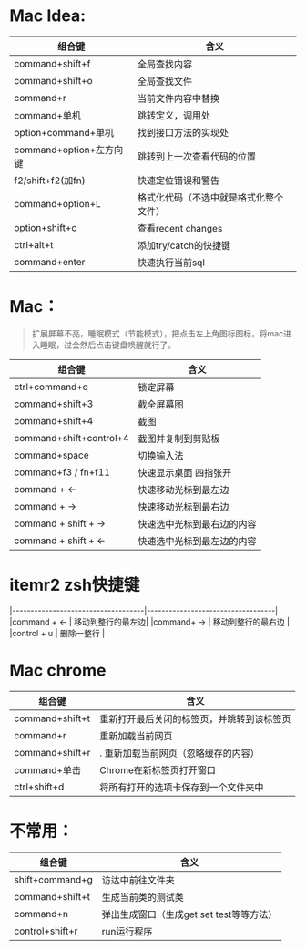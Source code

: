 # Mac Idea:
|组合键|含义|
|------------------------------------|-----------------------------------|
|command+shift+f     |      全局查找内容|
|command+shift+o    |      全局查找文件|
|command+r             |    当前文件内容中替换|
|command+单机         |     跳转定义，调用处|
|option+command+单机    |     找到接口方法的实现处|
|command+option+左方向键    |     跳转到上一次查看代码的位置|
|f2/shift+f2(加fn)      |      快速定位错误和警告|
|command+option+L	|    格式化代码（不选中就是格式化整个文件）|
|option+shift+c       |        查看recent changes|
|ctrl+alt+t   |     添加try/catch的快捷键  |
|command+enter   |     快速执行当前sql  |



# Mac：
>扩展屏幕不亮，睡眠模式（节能模式），把点击左上角图标图标，将mac进入睡眠，过会然后点击键盘唤醒就行了。

|组合键|含义|
|------------------------------------|-----------------------------------|
|ctrl+command+q     |     锁定屏幕|
|command+shift+3   |    截全屏幕图  |  
|command+shift+4   | 截图|
|command+shift+control+4   | 截图并复制到剪贴板|
|command+space	|切换输入法|
|command+f3 / fn+f11	|快速显示桌面  四指张开|
|command + ←	| 快速移动光标到最左边 |
|command + →	| 快速移动光标到最右边 |
|command + shift + →	| 快速选中光标到最右边的内容 |
|command + shift + ←	| 快速选中光标到最左边的内容 |

# itemr2 zsh快捷键
|------------------------------------|-----------------------------------|
|command + ←      |     移动到整行的最左边|
|command+ →  |    移动到整行的最右边  |  
|control + u    |  删除一整行  |

    

# Mac chrome
|组合键|含义|
|------------------------------------|-----------------------------------|
|command+shift+t   |  重新打开最后关闭的标签页，并跳转到该标签页|
|command+r           |  重新加载当前网页|
|command+shift+r   | . 重新加载当前网页（忽略缓存的内容）|
|command+单击     |Chrome在新标签页打开窗口|
|ctrl+shift+d	 |将所有打开的选项卡保存到一个文件夹中|
# 不常用：
|组合键|含义|
|------------------------------------|-----------------------------------|
|shift+command+g |访达中前往文件夹|
|command+shift+t  |生成当前类的测试类|
|command+n       | 弹出生成窗口（生成get set test等等方法）|
|control+shift+r    | run运行程序|